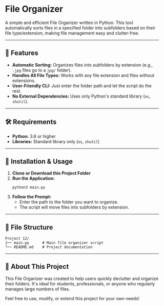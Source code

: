 # File Organizer

A simple and efficient File Organizer written in Python. This tool automatically sorts files in a specified folder into subfolders based on their file type/extension, making file management easy and clutter-free.

---

## 📂 Features
- **Automatic Sorting:** Organizes files into subfolders by extension (e.g., `.jpg` files go to a `jpg/` folder).
- **Handles All File Types:** Works with any file extension and files without extensions.
- **User-Friendly CLI:** Just enter the folder path and let the script do the rest.
- **No External Dependencies:** Uses only Python's standard library (`os`, `shutil`).

---

## 🛠️ Requirements
- **Python:** 3.6 or higher
- **Libraries:** Standard library only (`os`, `shutil`)

---

## 🚀 Installation & Usage
1. **Clone or Download this Project Folder**
2. **Run the Application:**
   ```bash
   python3 main.py
   ```
3. **Follow the Prompt:**
   - Enter the path to the folder you want to organize.
   - The script will move files into subfolders by extension.

---

## 📁 File Structure
```
Project 12/
├── main.py      # Main file organizer script
└── README.md    # Project documentation
```

---

## 📝 About This Project
This File Organizer was created to help users quickly declutter and organize their folders. It's ideal for students, professionals, or anyone who regularly manages large numbers of files.

Feel free to use, modify, or extend this project for your own needs!
